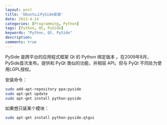 ```yaml
---
layout: post
title: 'Ubuntu上PySide安装'
date: 2013-4-14
categories: [Programming, Python]
tags: [Python, Qt, PySide]
keywords: "Python, Qt, PySide"
description: 
comments: true
---
```

PySide 是跨平台的应用程式框架 Qt 的 Python 绑定版本 。在2009年8月，PySide首次发布。提供和 PyQt 类似的功能，并相容 API。但与 PyQt 不同处为使用LGPL授权。

安装命令：

``` bash
sudo add-apt-repository ppa:pyside
sudo apt-get update
sudo apt-get install python-pyside
```
如果想只装某个模块：

``` bash
sudo apt-get install python-pyside.qtgui
```
